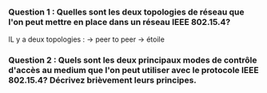 ### Question 1 : Quelles sont les deux topologies de réseau que l'on peut mettre en place dans un réseau IEEE 802.15.4?
IL y a deux topologies : 
  -> peer to peer
  -> étoile 
  
### Question 2 : Quels sont les deux principaux modes de contrôle d'accès au medium que l'on peut utiliser avec le protocole IEEE 802.15.4? Décrivez brièvement leurs principes.
